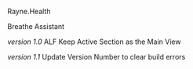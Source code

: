Rayne.Health

Breathe Assistant

*version 1.0*
ALF Keep Active Section as the Main View

*version 1.1*
Update Version Number to clear build errors

